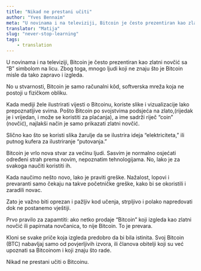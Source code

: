 ```yaml
---
title: "Nikad ne prestani učiti"
author: "Yves Bennaim"
meta: "U novinama i na televiziji, Bitcoin je često prezentiran kao zlatni novčić sa “B” simbolom na licu. Zbog toga, mnogo ljudi koji ne znaju što je Bitcoin misle da tako zapravo i izgleda..."
translator: "Matija"
slug: "never-stop-learning"
tags:
    - translation
---
```


U novinama i na televiziji, Bitcoin je često prezentiran kao zlatni novčić sa “B” simbolom na licu. Zbog toga, mnogo ljudi koji ne znaju što je Bitcoin misle da tako zapravo i izgleda.

No u stvarnosti, Bitcoin je samo računalni kôd, softverska mreža koja ne postoji u fizičkom obliku. 

Kada mediji žele ilustrirati vijesti o Bitcoinu, koriste slike i vizualizacije lako prepoznatljive svima. Pošto Bitcoin po svojstvima podsjeća na zlato,(rijedak je i vrijedan, i može se koristiti za plaćanja), a ime sadrži riječ “coin” (novčić), najlakši način je samo prikazati zlatni novčić.

Slično kao što se koristi slika žarulje da se ilustrira ideja “elektriciteta,” ili putnog kufera za ilustriranje “putovanja.”

Bitcoin je vrlo nova stvar za većinu ljudi. Sasvim je normalno osjećati određeni strah prema novim, nepoznatim tehnologijama. No, lako je za svakoga naučiti koristiti ih.

Kada naučimo nešto novo, lako je praviti greške. Nažalost, lopovi i prevaranti samo čekaju na takve početničke greške, kako bi se okoristili i zaradili novac.

Zato je važno biti oprezan i pažljiv kod učenja, strpljivo i polako napredovati dok ne postanemo vještiji.

Prvo pravilo za zapamtiti: ako netko prodaje “Bitcoin” koji izgleda kao zlatni novčić ili papirnata novčanica, to nije Bitcoin. To je prevara.

Kloni se svake priče koja izgleda predobro da bi bila istinita. Svoj Bitcoin (BTC) nabavljaj samo od povjerljivih izvora, ili članova obitelji koji su već upoznati sa Bitcoinom i koji znaju što rade.

Nikad ne prestani učiti o Bitcoinu. 
